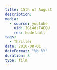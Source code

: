 ```yaml
---
title: 15th of August
description:
media:
  - source: youtube
    uid: IGi4dsT4EQU
    res: hqdefault
tags: 
  - Thriller
date: 2010-08-01
dateFormat: "%b %Y"
duration: 8
type: film
---
```

